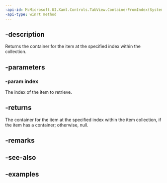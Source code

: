 ```yaml
---
-api-id: M:Microsoft.UI.Xaml.Controls.TabView.ContainerFromIndex(System.Int32)
-api-type: winrt method
---
```


## -description

Returns the container for the item at the specified index within the collection.

## -parameters

### -param index

The index of the item to retrieve.

## -returns

The container for the item at the specified index within the item collection, if the item has a container; otherwise, null.

## -remarks

## -see-also

## -examples

